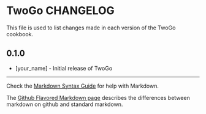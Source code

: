 TwoGo CHANGELOG
===================

This file is used to list changes made in each version of the TwoGo cookbook.

0.1.0
-----
- [your_name] - Initial release of TwoGo

- - -
Check the [Markdown Syntax Guide](http://daringfireball.net/projects/markdown/syntax) for help with Markdown.

The [Github Flavored Markdown page](http://github.github.com/github-flavored-markdown/) describes the differences between markdown on github and standard markdown.
